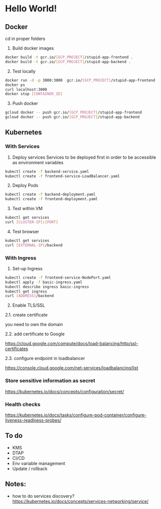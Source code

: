 # Hello World!

## Docker

cd in proper folders

1. Build docker images

```sh
docker build -t gcr.io/[GCP_PROJECT]/stupid-app-frontend .
docker build -t gcr.io/[GCP_PROJECT]/stupid-app-backend .
```
2. Test locally
```sh
docker run -d -p 3000:3000  gcr.io/[GCP_PROJECT]/stupid-app-frontend 
docker ps
curl localhost:3000
docker stop [CONTAINER_ID]
```
3. Push docker
```sh
gcloud docker -- push gcr.io/[GCP_PROJECT]/stupid-app-frontend
gcloud docker -- push gcr.io/[GCP_PROJECT]/stupid-app-backend
```

## Kubernetes

### With Services

1. Deploy services
Services to be deployed first in order to be accessible as environment variables
```sh
kubectl create -f backend-service.yaml
kubectl create -f frontend-service-LoadBalancer.yaml
```

2. Deploy Pods
```sh
kubectl create -f backend-deployment.yaml
kubectl create -f frontend-deployment.yaml
```

3. Test within VM
```sh
kubectl get services
curl [CLUSTER-IP]:[PORT]
```

4. Test browser
```sh
kubectl get services
curl [EXTERNAL-IP]/backend
```

### With Ingress

1. Set-up Ingress
```sh
kubectl create -f frontend-service-NodePort.yaml
kubectl apply -f basic-ingress.yaml
kubectl describe ingress basic-ingress
kubectl get ingress
curl [ADDRESS]/backend
```

2. Enable TLS/SSL

2.1. create certificate

you need to own  the domain

2.2. add certificate to Google 

<https://cloud.google.com/compute/docs/load-balancing/http/ssl-certificates>

2.3. configure endpoint in loadbalancer

<https://console.cloud.google.com/net-services/loadbalancing/list>

### Store sensitive information as secret

<https://kubernetes.io/docs/concepts/configuration/secret/>

### Health checks

<https://kubernetes.io/docs/tasks/configure-pod-container/configure-liveness-readiness-probes/>




## To do
- KMS
- DTAP
- CI/CD
- Env variable management
- Update / rollback



## Notes: 
- how to do services discovery? https://kubernetes.io/docs/concepts/services-networking/service/
